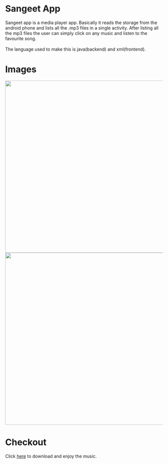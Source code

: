 # Sangeet App
Sangeet app is a media player app. Basically it reads the storage from the android phone and lists all the .mp3 files in a single activity. After listing all the mp3 files the user can simply click on any music and listen to the favourite song.<br>
<br>The language used to make this is java(backend) and xml(frontend).

# Images
<img src="https://user-images.githubusercontent.com/87072667/134805094-047c71d3-36cb-479a-8f08-0ae4d625c87c.jpg" height="550">
<br>
<img src="https://user-images.githubusercontent.com/87072667/134805112-32e3ddb3-5e50-46c9-86b3-71db76f6ff29.jpg" height="550">

# Checkout
Click [here](https://drive.google.com/file/d/1SFcmS7P7aUZ06n9VufBaimZw95THvXUp/view?usp=sharing) to download and enjoy the music.
